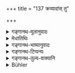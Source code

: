 +++
title = "137 क्रव्यादांस् तु"

+++

<details><summary>गङ्गानथ-मूलानुवादः</summary>

For killing carnivorous animals, one should give a milch-cow; and a heifer for killing those not carnivorous; and a ‘kṛṣṇala’ of gold for killing a camel.—(137)
</details>

<details><summary>मेधातिथिः</summary>

**क्रव्यादास्** तरक्षुसिंहमृगादयः । **अक्रव्यादाः** रुरुपृषतादयः । **धेनुर्** गौर् एव । **कृष्णलं** विशिष्टपरिमाणं सुवर्णम् । दण्डाधिकारशास्त्रपरिभाषा, अन्यत्र लौकिकम् एव- "शतकृष्णलं घृतम् आयुष्कामः" इति ॥ ११.१३७ ॥
</details>

<details><summary>गङ्गानथ-भाष्यानुवादः</summary>

‘*Carnivorous animals*’—*e.g*., the hyena, the lion and so forth.

‘*Not carnivorous*’—*e.g*., the several species of the deer.

‘*Dhenu*’—stands for the *cow* only.

‘*Kṛṣṇala*’— is a gold-piece of a definite weight. The term has this technical meaning in treatises on Fines; but

elsewhere it is used in the ordinary sense of a particular weight-measure; as in such passages as—‘one desiring longevity should give one hundred *kṛṣṇalas* of clarified butter.’—(137)
</details>

<details><summary>गङ्गानथ-टिप्पन्यः</summary>

This verse is quoted in *Aparārka* (p. 1132);—in *Mitākṣarā* (3.272);—in
*Madanapārijāta* (p. 950);—and in *Prāyaścittaviveka* (pp. 232 and 527),
which says that this refers to *unintentional* killing, and that once
only.
</details>

<details><summary>गङ्गानथ-तुल्य-वाक्यानि</summary>

*Viṣṇu* (50.29, 40-41).—‘If he has killed a camel, he must give a golden
*Kṛṣṇala*. If he has killed a wild carnivorous animal, he must give a
milch cow; if a non-carnivorous wild animal, he must give a heifer.’

*Yājñavalkya* (3.274-275).—[(See under
134.)]
</details>

<details><summary>Bühler</summary>

138	But for killing carnivorous wild beasts, he shall give a milch-cow, for (killing) wild beasts that are not carnivorous, a heifer, for killing a camel, one krishnala.
</details>
